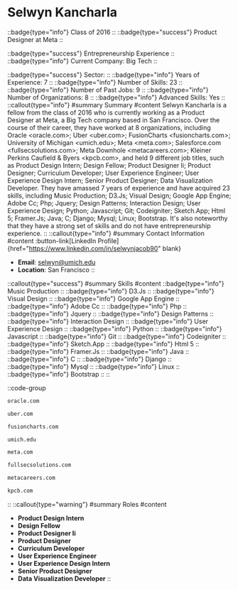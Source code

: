 # Selwyn Kancharla
::badge{type="info"}
Class of 2016
::
::badge{type="success"}
Product Designer at Meta
::

::badge{type="success"}
Entrepreneurship Experience
::
::badge{type="info"}
Current Company: Big Tech
::

::badge{type="success"}
Sector: 
::
::badge{type="info"}
Years of Experience: 7
::
::badge{type="info"}
Number of Skills: 23
::
::badge{type="info"}
Number of Past Jobs: 9
::
::badge{type="info"}
Number of Organizations: 8
::
::badge{type="info"}
Advanced Skills: Yes
::
::callout{type="info"}
#summary
Summary
#content
Selwyn Kancharla is a fellow from the class of 2016 who is currently working as a Product Designer at Meta, a Big Tech company based in San Francisco. Over the course of their career, they have worked at 8 organizations, including Oracle <oracle.com>; Uber <uber.com>; FusionCharts <fusioncharts.com>; University of Michigan <umich.edu>; Meta <meta.com>; Salesforce.com <fullsecsolutions.com>; Meta Downhole <metacareers.com>; Kleiner Perkins Caufield & Byers <kpcb.com>, and held 9 different job titles, such as Product Design Intern; Design Fellow; Product Designer Ii; Product Designer; Curriculum Developer; User Experience Engineer; User Experience Design Intern; Senior Product Designer; Data Visualization Developer. They have amassed 7 years of experience and have acquired 23 skills, including Music Production; D3.Js; Visual Design; Google App Engine; Adobe Cc; Php; Jquery; Design Patterns; Interaction Design; User Experience Design; Python; Javascript; Git; Codeigniter; Sketch.App; Html 5; Framer.Js; Java; C; Django; Mysql; Linux; Bootstrap. It's also noteworthy that they have a strong set of skills and do not have entrepreneurship experience.
::
::callout{type="info"}
#summary
Contact Information
#content
:button-link[LinkedIn Profile]{href="https://www.linkedin.com/in/selwynjacob90" blank}
- **Email**: selwyn@umich.edu
- **Location**: San Francisco
::

::callout{type="success"}
#summary
Skills
#content
::badge{type="info"}
Music Production
::
::badge{type="info"}
D3.Js
::
::badge{type="info"}
Visual Design
::
::badge{type="info"}
Google App Engine
::
::badge{type="info"}
Adobe Cc
::
::badge{type="info"}
Php
::
::badge{type="info"}
Jquery
::
::badge{type="info"}
Design Patterns
::
::badge{type="info"}
Interaction Design
::
::badge{type="info"}
User Experience Design
::
::badge{type="info"}
Python
::
::badge{type="info"}
Javascript
::
::badge{type="info"}
Git
::
::badge{type="info"}
Codeigniter
::
::badge{type="info"}
Sketch.App
::
::badge{type="info"}
Html 5
::
::badge{type="info"}
Framer.Js
::
::badge{type="info"}
Java
::
::badge{type="info"}
C
::
::badge{type="info"}
Django
::
::badge{type="info"}
Mysql
::
::badge{type="info"}
Linux
::
::badge{type="info"}
Bootstrap
::
::

::code-group
```bash [Oracle]
oracle.com
```
```bash [Uber]
uber.com
```
```bash [FusionCharts]
fusioncharts.com
```
```bash [University of Michigan]
umich.edu
```
```bash [Meta]
meta.com
```
```bash [Salesforce.com]
fullsecsolutions.com
```
```bash [Meta Downhole]
metacareers.com
```
```bash [Kleiner Perkins Caufield & Byers]
kpcb.com
```
::
::callout{type="warning"}
#summary
Roles
#content
- **Product Design Intern**
- **Design Fellow**
- **Product Designer Ii**
- **Product Designer**
- **Curriculum Developer**
- **User Experience Engineer**
- **User Experience Design Intern**
- **Senior Product Designer**
- **Data Visualization Developer**
::

